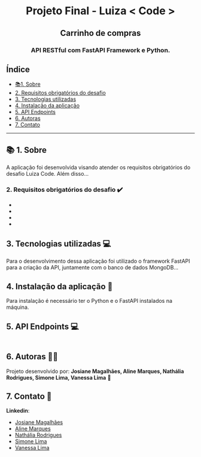 <p align="center">
  <img alt="" title="" src="" />
<!--Adicionar logo luizacode-opcional-->
</p>

<h1 align="center">
  Projeto Final - Luiza < Code > 
</h1>
  
<h2 align="center">
  Carrinho de compras
</h2>
  
<h3 align="center">
  API RESTful com FastAPI Framework e Python.
</h3>
  
<!--Opcional
<p align="center">
  <img alt="GitHub language count" src="https://img.shields.io/github/languages/count/Bonizario/proffy?color=6842C2">

  <img alt="Repository size" src="https://img.shields.io/github/repo-size/bonizario/proffy?color=774DD6">

  <a href="https://github.com/Bonizario/proffy/blob/master/LICENSE">
    <img alt="License" src="https://img.shields.io/github/license/bonizario/proffy?color=04D361">
  </a>

  <a href="https://github.com/Bonizario/proffy/stargazers">
    <img alt="Stargazers" src="https://img.shields.io/github/stars/bonizario/proffy?style=social">
  </a>
</p>
<br />-->

## Índice

* [📚1. Sobre](#1-sobre)
* [2. Requisitos obrigatórios do desafio](#2-requisitos-obrigatorios)
* [3. Tecnologias utilizadas](#3-tecnologias-utilizadas)
* [4. Instalação da aplicação](#4-instalacao-da-aplicação)
* [5. API Endpoints](#5-api-endpoints)
* [6. Autoras](#6-autoras)
* [7. Contato](#7-contato)

***

## 📚 1. Sobre
<!--Adicionar descrição do projeto-->
A aplicação foi desenvolvida visando atender os requisitos obrigatórios do desafio Luiza Code. Além disso...
<br />
  
### 2. Requisitos obrigatórios do desafio :heavy_check_mark:
<!--Adicionar requisitos obrigatórios do porojeto-->
  -  
  - 
  - 
  -

## 3. Tecnologias utilizadas 💻
<!--Adicionar tecnologias utilizadas-->
Para o desenvolvimento dessa aplicação foi utilizado o framework FastAPI para a criação da API, juntamente com o banco de dados MongoDB... 


## 4. Instalação da aplicação :pencil:

Para instalação é necessário ter o Python e o FastAPI instalados na máquina.
<!--Adicionar os passos para instalação, referência: https://www.alura.com.br/artigos/como-criar-apis-python-usando-fastapi-->

## 5. API Endpoints 💻
<!--Adicionar os end points solicitados no projeto-->
  
<!--exemplos
- **endpoint:** `/users/register/`
- **method:** `POST`
- **params:** 

- **200 Response:**

#### Criando um produto

- **endpoint:** `/products/`
- **method:** `POST`
- **params:** Em Basic passar o username e password
- **200 Response:**

- **201 Response**

#### Listando Produtos

- **endpoint:** `/products/`
- **method:** `GET`


- **201 Response:**-->



<p align="center">
  <img alt="" title="" src="" />
<!--Adicionar imagem da documentação da API-opcional-->
</p>

## 6. Autoras :woman_technologist:

Projeto desenvolvido por: **Josiane Magalhães, Aline Marques, Nathália Rodrigues, Simone Lima, Vanessa Lima** 👋

## 7. Contato :postbox:

**Linkedin**: 
- [Josiane Magalhães](https://www.linkedin.com/in/josianemagalhaes/)
- [Aline Marques](https://www.linkedin.com/in/aline-marques-16790115a/) 
- [Nathália Rodrigues](https://www.linkedin.com/in/naaahrodrigues/)
- [Simone Lima](https://www.linkedin.com/in/simone-lorenzini-lima-financeiro/)
- [Vanessa Lima](https://www.linkedin.com/in/vanessacristinadelima/)

